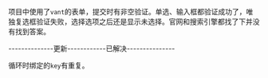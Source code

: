 项目中使用了`vant`的表单，提交时有非空验证。单选、输入框都验证成功了，唯独复选框验证失败，选择选项之后还是显示未选择。官网和搜索引擎都找了下并没有找到答案。

--------------更新------------已解决---------------

循环时绑定的`key`有重复。
